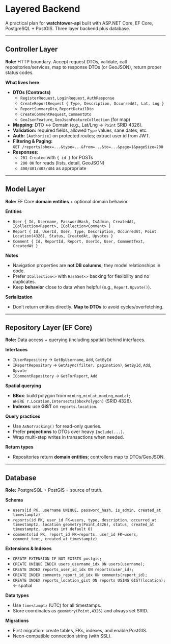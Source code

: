# Layered Backend

A practical plan for **watchtower-api** built with ASP.NET Core, EF Core, PostgreSQL + PostGIS. Three layer backend plus database.

---

## Controller Layer

**Role:** HTTP boundary. Accept request DTOs, validate, call repositories/services, map to response DTOs (or GeoJSON), return proper status codes.

**What lives here**
- **DTOs (Contracts)**
  - `RegisterRequest`, `LoginRequest`, `AuthResponse`
  - `CreateReportRequest { Type, Description, OccurredAt, Lat, Lng }`
  - `ReportSummaryDto`, `ReportDetailDto`
  - `CreateCommentRequest`, `CommentDto`
  - `GeoJsonFeature`, `GeoJsonFeatureCollection` (for map)
- **Mapping:** DTO ↔ Domain (e.g., Lat/Lng → `Point` SRID 4326).
- **Validation:** required fields, allowed `Type` values, sane dates, etc.
- **Auth:** `[Authorize]` on protected routes; extract user id from JWT.
- **Filtering & Paging:**  
  `GET /reports?bbox=...&type=...&from=...&to=...&page=1&pageSize=200`
- **Responses:**
  - `201 Created` with `{ id }` for POSTs
  - `200 OK` for reads (lists, detail, GeoJSON)
  - `400/401/403/404` as appropriate

---

## Model Layer

**Role:** EF Core **domain entities** + optional domain behavior.

**Entities**
- `User { Id, Username, PasswordHash, IsAdmin, CreatedAt, ICollection<Report>, ICollection<Comment> }`
- `Report { Id, UserId, User, Type, Description, OccurredAt, Point Location(4326), Status, CreatedAt, Upvotes }`
- `Comment { Id, ReportId, Report, UserId, User, CommentText, CreatedAt }`

**Notes**
- Navigation properties are **not DB columns**; they model relationships in code.
- Prefer `ICollection<>` with `HashSet<>` backing for flexibility and no duplicates.
- Keep **behavior** close to data when helpful (e.g., `Report.Upvote()`).

**Serialization**
- Don’t return entities directly. **Map to DTOs** to avoid cycles/overfetching.

---
## Repository Layer (EF Core)

**Role:** Data access + querying (including spatial) behind interfaces.

**Interfaces**
- `IUserRepository` → `GetByUsername`, `Add`, `GetById`
- `IReportRepository` → `GetAsync(filter, pagination)`, `GetById`, `Add`, `Upvote`
- `ICommentRepository` → `GetForReport`, `Add`

**Spatial querying**
- **BBox**: build polygon from `minLng,minLat,maxLng,maxLat`;  
  `WHERE r.Location.Intersects(bboxPolygon)` (SRID 4326).
- **Indexes**: use **GiST** on `reports.location`.

**Query practices**
- Use `AsNoTracking()` for read-only queries.
- Prefer **projections** to DTOs over heavy `Include(...)`.
- Wrap multi-step writes in transactions when needed.

**Return types**
- Repositories return **domain entities**; controllers map to DTOs/GeoJSON.

---

## Database

**Role:** PostgreSQL + PostGIS = source of truth.

**Schema**
- `users(id PK, username UNIQUE, password_hash, is_admin, created_at timestamptz)`
- `reports(id PK, user_id FK→users, type, description, occurred_at timestamptz, location geometry(Point,4326), status, created_at timestamptz, upvotes int default 0)`
- `comments(id PK, report_id FK→reports, user_id FK→users, comment_text, created_at timestamptz)`

**Extensions & Indexes**
- `CREATE EXTENSION IF NOT EXISTS postgis;`
- `CREATE UNIQUE INDEX users_username_idx ON users(username);`
- `CREATE INDEX reports_user_id_idx ON reports(user_id);`
- `CREATE INDEX comments_report_id_idx ON comments(report_id);`
- `CREATE INDEX reports_location_gist ON reports USING GIST(location);`  ← spatial

**Data types**
- Use `timestamptz` (UTC) for all timestamps.
- Store coordinates as `geometry(Point,4326)` and always set SRID.

**Migrations**
- First migration: create tables, FKs, indexes, and enable PostGIS.
- Neon-compatible connection string (with SSL).